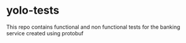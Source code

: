 # yolo-tests
This repo contains functional and non functional tests for the banking service created using protobuf
